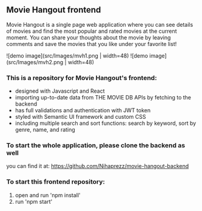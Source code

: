 ## Movie Hangout frontend
Movie Hangout is a single page web application where you can see details of movies and find the most popular and rated movies at the current moment. You can share your thoughts about the movie by leaving comments and save the movies that you like under your favorite list!

![demo image](src/Images/mvh1.png | width=48)
![demo image](src/Images/mvh2.png | width=48)


### This is a repository for Movie Hangout's frontend:
 - designed with Javascript and React
 - importing up-to-date data from THE MOVIE DB APIs by fetching to the backend
 - has full validations and authentication with JWT token
 - styled with Semantic UI framework and custom CSS
 - including multiple search and sort functions: search by keyword, sort by genre, name, and rating
 
### To start the whole application, please clone the backend as well
  you can find it at: https://github.com/Nihaprezz/movie-hangout-backend

### To start this frontend repository:
 1. open and run 'npm install'
 2. run 'npm start'
